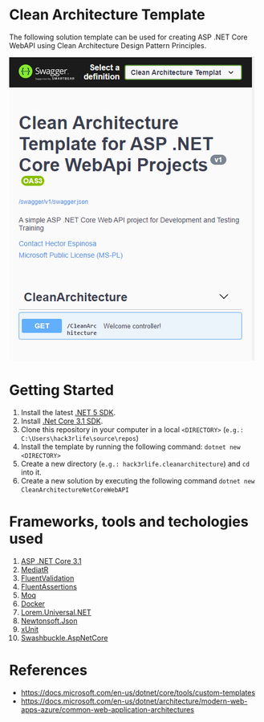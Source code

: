 # Clean Architecture Template 
The following solution template can be used for creating ASP .NET Core WebAPI using Clean Architecture Design Pattern Principles.

![Index](img/index.png)

# Getting Started
1. Install the latest [.NET 5 SDK](https://dotnet.microsoft.com/download/dotnet/5.0).
2. Install [.Net Core 3.1 SDK](https://dotnet.microsoft.com/download/dotnet/3.1).
3. Clone this repository in your computer in a local `<DIRECTORY>` (`e.g.: C:\Users\hack3rlife\source\repos`)
4. Install the template by running the following command: `dotnet new <DIRECTORY>` 
5. Create a new directory (`e.g.: hack3rlife.cleanarchitecture`) and `cd` into it.
6. Create a new solution by executing the following command `dotnet new CleanArchitectureNetCoreWebAPI`

# Frameworks, tools and techologies used
1. [ASP .NET Core 3.1](https://dotnet.microsoft.com/download/dotnet/3.1)
2. [MediatR](https://github.com/jbogard/MediatR)
3. [FluentValidation](https://fluentvalidation.net/)
4. [FluentAssertions](https://fluentassertions.com/)
5. [Moq](https://github.com/Moq)
6. [Docker](https://www.docker.com/)
7. [Lorem.Universal.NET](https://github.com/trichards57/Lorem.Universal.NET)
8. [Newtonsoft.Json](https://www.newtonsoft.com/json)
9. [xUnit](https://github.com/xunit/xunit)
10. [Swashbuckle.AspNetCore](https://github.com/domaindrivendev/Swashbuckle.AspNetCore)

# References
* https://docs.microsoft.com/en-us/dotnet/core/tools/custom-templates
* https://docs.microsoft.com/en-us/dotnet/architecture/modern-web-apps-azure/common-web-application-architectures